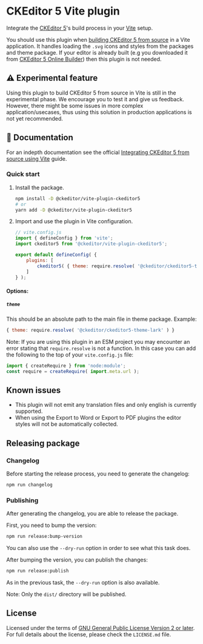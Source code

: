 CKEditor 5 Vite plugin
======================

Integrate the [CKEditor 5](https://ckeditor.com)'s build process in your [Vite](https://vitejs.dev/) setup.

You should use this plugin when [building CKEditor 5 from source](https://ckeditor.com/docs/ckeditor5/latest/installation/advanced/alternative-setups/integrating-from-source.html) in a Vite application. It handles loading the `.svg` icons and styles from the packages and theme package. If your editor is already built (e.g you downloaded it from [CKEditor 5 Online Builder](https://ckeditor.com/ckeditor-5/online-builder/)) then this plugin is not needed.

## ⚠️ Experimental feature

Using this plugin to build CKEditor 5 from source in Vite is still in the experimental phase. We encourage you to test it and give us feedback. However, there might be some issues in more complex application/usecases, thus using this solution in production applications is not yet recommended.

## 📜 Documentation

For an indepth documentation see the official [Integrating CKEditor 5 from source using Vite](https://ckeditor.com/docs/ckeditor5/latest/installation/advanced/alternative-setups/integrating-from-source-vite.html) guide.

### Quick start

1. Install the package.
	```bash
	npm install -D @ckeditor/vite-plugin-ckeditor5
	# or
	yarn add -D @ckeditor/vite-plugin-ckeditor5
	```

2. Import and use the plugin in Vite configuration.
	```js
	// vite.config.js
	import { defineConfig } from 'vite';
	import ckeditor5 from '@ckeditor/vite-plugin-ckeditor5';

	export default defineConfig( {
		plugins: [
			ckeditor5( { theme: require.resolve( '@ckeditor/ckeditor5-theme-lark' ) } )
		]
	} );
	```

#### Options:

##### `theme`

This should be an absolute path to the main file in theme package. Example:

```js
{ theme: require.resolve( '@ckeditor/ckeditor5-theme-lark' ) }
```

Note: If you are using this plugin in an ESM project you may encounter an error stating that `require.resolve` is not a function. In this case you can add the following to the top of your `vite.config.js` file:

```js
import { createRequire } from 'node:module';
const require = createRequire( import.meta.url );
```

## Known issues

- This plugin will not emit any translation files and only english is currently supported.
- When using the Export to Word or Export to PDF plugins the editor styles will not be automatically collected.

## Releasing package

### Changelog

Before starting the release process, you need to generate the changelog:

```bash
npm run changelog
```

### Publishing

After generating the changelog, you are able to release the package.

First, you need to bump the version:

```bash
npm run release:bump-version
```

You can also use the `--dry-run` option in order to see what this task does.

After bumping the version, you can publish the changes:

```bash
npm run release:publish
```

As in the previous task, the `--dry-run` option is also available.

Note: Only the `dist/` directory will be published.

## License

Licensed under the terms of [GNU General Public License Version 2 or later](http://www.gnu.org/licenses/gpl.html). For full details about the license, please check the `LICENSE.md` file.
